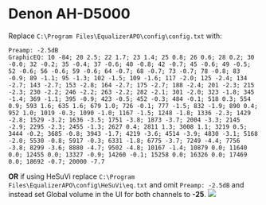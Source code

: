 # Denon AH-D5000
Replace `C:\Program Files\EqualizerAPO\config\config.txt` with:
```
Preamp: -2.5dB
GraphicEQ: 10 -84; 20 2.5; 22 1.7; 23 1.4; 25 0.8; 26 0.6; 28 0.2; 30 -0.0; 32 -0.2; 35 -0.4; 37 -0.6; 40 -0.8; 42 -0.7; 45 -0.6; 49 -0.5; 52 -0.6; 56 -0.6; 59 -0.6; 64 -0.7; 68 -0.7; 73 -0.7; 78 -0.8; 83 -0.9; 89 -1.1; 95 -1.3; 102 -1.5; 109 -1.6; 117 -2.0; 125 -2.4; 134 -2.7; 143 -2.7; 153 -2.8; 164 -2.7; 175 -2.7; 188 -2.4; 201 -2.3; 215 -2.3; 230 -2.2; 246 -2.2; 263 -2.2; 282 -2.1; 301 -2.0; 323 -1.8; 345 -1.4; 369 -1.1; 395 -0.9; 423 -0.5; 452 -0.3; 484 -0.1; 518 0.3; 554 0.9; 593 1.6; 635 1.6; 679 1.0; 726 -0.1; 777 -1.5; 832 -1.9; 890 0.4; 952 1.0; 1019 -0.3; 1090 -1.0; 1167 -1.5; 1248 -1.8; 1336 -2.3; 1429 -2.8; 1529 -3.2; 1636 -3.5; 1751 -3.8; 1873 -3.7; 2004 -3.3; 2145 -2.9; 2295 -2.3; 2455 -1.3; 2627 0.4; 2811 1.3; 3008 1.1; 3219 0.5; 3444 -0.2; 3685 -0.8; 3943 -1.7; 4219 -3.6; 4514 -3.9; 4830 -3.1; 5168 -2.0; 5530 -0.8; 5917 -0.3; 6331 -1.8; 6775 -3.7; 7249 -4.4; 7756 -3.8; 8299 -3.6; 8880 -4.7; 9502 -4.8; 10167 -1.4; 10879 0.0; 11640 0.0; 12455 0.0; 13327 -0.9; 14260 -0.1; 15258 0.0; 16326 0.0; 17469 0.0; 18692 -0.7; 20000 -7.7
```
**OR** if using HeSuVi replace `C:\Program Files\EqualizerAPO\config\HeSuVi\eq.txt` and omit `Preamp: -2.5dB` and instead set Global volume in the UI for both channels to **-25**.
![](https://raw.githubusercontent.com/jaakkopasanen/AutoEq/master/results/SBAF-Serious/headphoncecom/onear/Denon%20AH-D5000/Denon%20AH-D5000.png)
